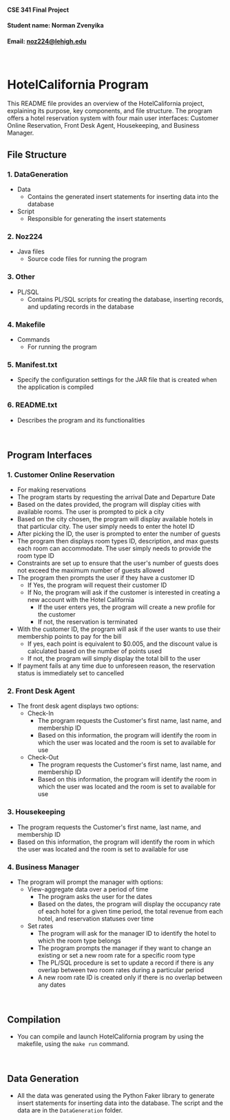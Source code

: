 #### CSE 341 Final Project
#### Student name: Norman Zvenyika
#### Email: noz224@lehigh.edu
<br/>


# HotelCalifornia Program

This README file provides an overview of the HotelCalifornia project, explaining its purpose, key components, and file structure. The program offers a hotel reservation system with four main user interfaces: Customer Online Reservation, Front Desk Agent, Housekeeping, and Business Manager.

## File Structure

### 1. DataGeneration
   * Data
      * Contains the generated insert statements for inserting data into the database
   * Script
      * Responsible for generating the insert statements

### 2. Noz224
   * Java files
      * Source code files for running the program

### 3. Other
   * PL/SQL
      * Contains PL/SQL scripts for creating the database, inserting records, and updating records in the database

### 4. Makefile
   * Commands
      * For running the program

### 5. Manifest.txt
   * Specify the configuration settings for the JAR file that is created when the application is compiled

### 6. README.txt
   * Describes the program and its functionalities

<br/>

## Program Interfaces

### 1. **Customer Online Reservation**
   * For making reservations
   * The program starts by requesting the arrival Date and Departure Date
   * Based on the dates provided, the program will display cities with available rooms. The user is prompted to pick a city
   * Based on the city chosen, the program will display available hotels in that particular city. The user simply needs to enter the hotel ID
   * After picking the ID, the user is prompted to enter the number of guests
   * The program then displays room types ID, description, and max guests each room can accommodate. The user simply needs to provide the room type ID
   * Constraints are set up to ensure that the user's number of guests does not exceed the maximum number of guests allowed
   * The program then prompts the user if they have a customer ID
      * If Yes, the program will request their customer ID
      * If No, the program will ask if the customer is interested in creating a new account with the Hotel California
         * If the user enters yes, the program will create a new profile for the customer
         * If not, the reservation is terminated
   * With the customer ID, the program will ask if the user wants to use their membership points to pay for the bill
      * If yes, each point is equivalent to $0.005, and the discount value is calculated based on the number of points used
      * If not, the program will simply display the total bill to the user
   * If payment fails at any time due to unforeseen reason, the reservation status is immediately set to cancelled

### 2. **Front Desk Agent**
   * The front desk agent displays two options:
      * Check-In
         * The program requests the Customer's first name, last name, and membership ID
         * Based on this information, the program will identify the room in which the user was located and the room is set to available for use
      * Check-Out
         * The program requests the Customer's first name, last name, and membership ID
         * Based on this information, the program will identify the room in which the user was located and the room is set to available for use

### 3. **Housekeeping**
   * The program requests the Customer's first name, last name, and membership ID
   * Based on this information, the program will identify the room in which the user was located and the room is set to available for use

### 4. **Business Manager**
   * The program will prompt the manager with options:
      * View-aggregate data over a period of time
         * The program asks the user for the dates
         * Based on the dates, the program will display the occupancy rate of each hotel for a given time period, the total revenue from each hotel, and reservation statuses over time
      * Set rates
         * The program will ask for the manager ID to identify the hotel to which the room type belongs
         * The program prompts the manager if they want to change an existing or set a new room rate for a specific room type
         * The PL/SQL procedure is set to update a record if there is any overlap between two room rates during a particular period
         * A new room rate ID is created only if there is no overlap between any dates

<br/>

## Compilation
* You can compile and launch HotelCalifornia program by using the makefile, using the `make run` command.

<br/>

## Data Generation

* All the data was generated using the Python Faker library to generate insert statements for inserting data into the database. The script and the data are in the `DataGeneration` folder.